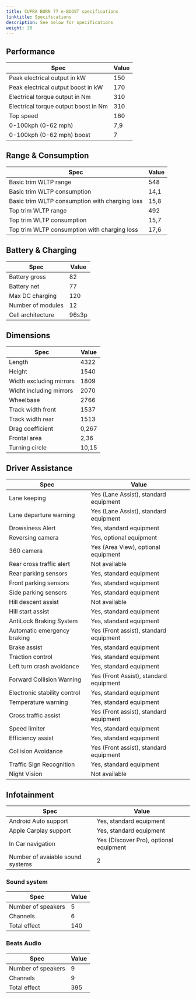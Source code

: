 ```yaml
---
title: CUPRA BORN 77 e-BOOST specifications
linktitle: Specifications
description: See below for specifications
weight: 30
---
```


## Performance
|Spec|Value|
|----|-----|
|Peak electrical output in kW|150|
|Peak electrical output boost in kW|170|
|Electrical torque output in Nm|310|
|Electrical torque output boost in Nm|310|
|Top speed|160|
|0-100kph (0-62 mph)|7,9|
|0-100kph (0-62 mph) boost|7|



## Range & Consumption
|Spec|Value|
|----|-----|
|Basic trim WLTP range|548|
|Basic trim WLTP consumption|14,1|
|Basic trim WLTP consumption with charging loss|15,8|
|Top trim WLTP range|492|
|Top trim WLTP consumption|15,7|
|Top trim WLTP consumption with charging loss|17,6|



## Battery & Charging
|Spec|Value|
|----|-----|
|Battery gross|82|
|Battery net|77|
|Max DC charging|120|
|Number of modules|12|
|Cell architecture|96s3p|



## Dimensions
|Spec|Value|
|----|-----|
|Length|4322|
|Height|1540|
|Width excluding mirrors|1809|
|Widht including mirrors|2070|
|Wheelbase|2766|
|Track width front|1537|
|Track width rear|1513|
|Drag coefficient|0,267|
|Frontal area|2,36|
|Turning circle|10,15|

## Driver Assistance
|Spec|Value|
|----|-----|
|Lane keeping|Yes (Lane Assist), standard equipment|
|Lane departure warning|Yes (Lane Assist), standard equipment|
|Drowsiness Alert|Yes, standard equipment|
|Reversing camera|Yes, optional equipment|
|360 camera|Yes (Area View), optional equipment|
|Rear cross traffic alert|Not available|
|Rear parking sensors|Yes, standard equipment|
|Front parking sensors|Yes, standard equipment|
|Side parking sensors|Yes, standard equipment|
|Hill descent assist|Not available|
|Hill start assist|Yes, standard equipment|
|AntiLock Braking System|Yes, standard equipment|
|Automatic emergency braking|Yes (Front assist), standard equipment|
|Brake assist|Yes, standard equipment|
|Traction control|Yes, standard equipment|
|Left turn crash avoidance|Yes, standard equipment|
|Forward Collision Warning|Yes (Front Assist), standard equipment|
|Electronic stability control|Yes, standard equipment|
|Temperature warning|Yes, standard equipment|
|Cross traffic assist|Yes (Front assist), standard equipment|
|Speed limiter|Yes, standard equipment|
|Efficiency assist|Yes, standard equipment|
|Collision Avoidance|Yes (Front assist), standard equipment|
|Traffic Sign Recognition|Yes, standard equipment|
|Night Vision|Not available|

## Infotainment
|Spec|Value|
|----|-----|
|Android Auto support|Yes, standard equipment|
|Apple Carplay support|Yes, standard equipment|
|In Car navigation|Yes (Discover Pro), optional equipment|
|Number of avaiable sound systems|2|

### Sound system
|Spec|Value|
|----|-----|
|Number of speakers|5|
|Channels|6|
|Total effect|140|

### Beats Audio
|Spec|Value|
|----|-----|
|Number of speakers|9|
|Channels|9|
|Total effect|395|
